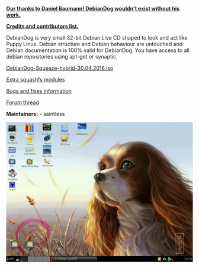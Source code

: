 [**Our thanks to Daniel Baumann! DebianDog wouldn't exist without his work.**](https://lists.debian.org/debian-live/2015/11/msg00024.html)

[**Credits and contributors list.**](https://github.com/DebianDog/Wheezy/blob/master/Credits.md)

DebianDog is very small 32-bit Debian Live CD shaped to look and act like Puppy Linux. Debian structure and Debian behaviour are untouched and Debian documentation is 100% valid for DebianDog. You have access to all debian repositories using apt-get or synaptic.

[DebianDog-Squeeze-hybrid-30.04.2016.iso ](https://github.com/DebianDog/Squeeze/releases/tag/v.1.0)

[Extra squashfs modules]()

[Bugs and fixes information](https://github.com/DebianDog/Squeeze/blob/master/Bugs-and-Fixes.md)

[Forum thread](http://murga-linux.com/puppy/viewtopic.php?t=90586)

**Maintainers:** - saintless

![Jwm](https://github.com/DebianDog/Squeeze/blob/master/Screenshots/DebianDog-Squeeze-30.04.2016.jpg)


